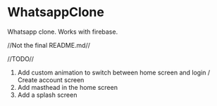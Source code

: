 # WhatsappClone
Whatsapp clone.
Works with firebase.

//Not the final README.md//

//TODO//
1. Add custom animation to switch between home screen and login / Create account screen
2. Add masthead in the home screen
3. Add a splash screen
